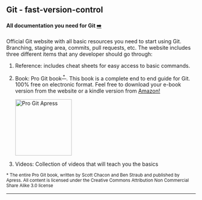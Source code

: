 ## Git - fast-version-control

#### All documentation you need for Git [:arrow_right:](https://git-scm.com/doc)

Official Git website with all basic resources you need to start using Git. Branching, staging area, commits, pull requests, etc. The website includes three different items that any developer should go through:

1. Reference: includes cheat sheets for easy access to basic commands.
2. Book: Pro Git book<sup>[ * ](#disclaimer1)</sup>. This book is a complete end to end guide for Git. 100% free on electronic format. Feel free to download your e-book version from the website or a kindle version from [Amazon!](https://www.amazon.com/Pro-Git-Scott-Chacon-ebook-dp-B01ISNIKES/dp/B01ISNIKES/ref=mt_kindle?_encoding=UTF8&amp;me=&amp;qid=)

   <img src="https://git-scm.com/images/progit2.png" alt="Pro Git Apress" width="150"/>

3. Videos: Collection of videos that will teach you the basics

<sub><a name=#discalimer1>*</a> The entire Pro Git book, written by Scott Chacon and Ben Straub and published by Apress. All content is licensed under the Creative Commons Attribution Non Commercial Share Alike 3.0 license</sub>

------

